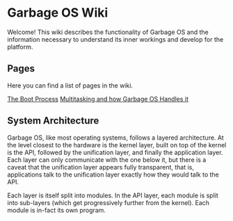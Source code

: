 # Garbage OS Wiki

Welcome! This wiki describes the functionality of Garbage OS and the information
necessary to understand its inner workings and develop for the platform.

## Pages

Here you can find a list of pages in the wiki.

[The Boot Process](boot_process.md)
[Multitasking and how Garbage OS Handles it](multitasking.md)


## System Architecture

Garbage OS, like most operating systems, follows a layered architecture. At the
level closest to the hardware is the kernel layer, built on top of the kernel is
the API, followed by the unification layer, and finally the application layer.
Each layer can only communicate with the one below it, but there is a caveat 
that the unification layer appears fully transparent, that is, applications talk
to the unification layer exactly how they would talk to the API.

Each layer is itself split into modules. In the API layer, each module is split
into sub-layers (which get progressively further from the kernel). Each module
is in-fact its own program. 